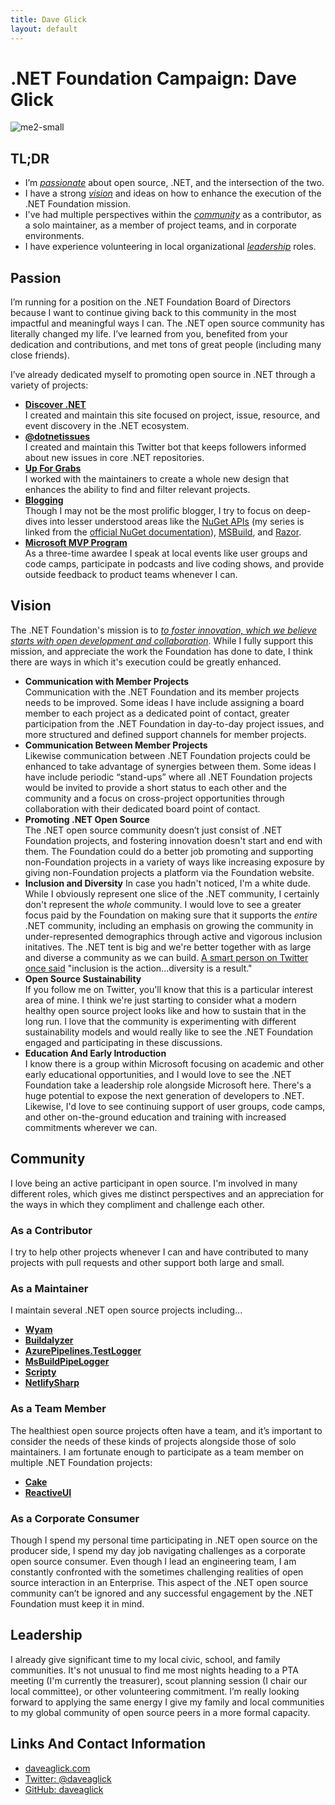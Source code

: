 ```yaml
---
title: Dave Glick
layout: default
---
```


# .NET Foundation Campaign: Dave Glick

![me2-small](https://user-images.githubusercontent.com/1020407/53698333-3a655e80-3da9-11e9-931e-39ae72bf1104.jpg)

## TL;DR
* I’m *[passionate](#passion)* about open source, .NET, and the intersection of the two. 
* I have a strong *[vision](#vision)* and ideas on how to enhance the execution of the .NET Foundation mission.
* I've had multiple perspectives within the *[community](#community)* as a contributor, as a solo maintainer, as a member of project teams, and in corporate environments. 
* I have experience volunteering in local organizational *[leadership](#leadership)* roles.

## Passion

I’m running for a position on the .NET Foundation Board of Directors because I want to continue giving back to this community in the most impactful and meaningful ways I can. The .NET open source community has literally changed my life. I’ve learned from you, benefited from your dedication and contributions, and met tons of great people (including many close friends). 

I’ve already dedicated myself to promoting open source in .NET through a variety of projects:

* **[Discover .NET](https://discoverdot.net/)**  
  I created and maintain this site focused on project, issue, resource, and event discovery in the .NET ecosystem.
* **[@dotnetissues](https://twitter.com/dotnetissues)**  
  I created and maintain this Twitter bot that keeps followers informed about new issues in core .NET repositories. 
*  **[Up For Grabs](https://up-for-grabs.net)**  
  I worked with the maintainers to create a whole new design that enhances the ability to find and filter relevant projects. 
* **[Blogging](https://daveaglick.com/)**  
  Though I may not be the most prolific blogger, I try to focus on deep-dives into lesser understood areas like the [NuGet APIs](https://daveaglick.com/tags/nuget) (my series is linked from the [official NuGet documentation](https://docs.microsoft.com/en-us/nuget/reference/nuget-client-sdk#third-party-documentation)), [MSBuild](https://daveaglick.com/posts/running-a-design-time-build-with-msbuild-apis), and [Razor](https://daveaglick.com/posts/the-bleeding-edge-of-razor). 
* **[Microsoft MVP Program](https://mvp.microsoft.com/en-us/PublicProfile/5001688)**  
  As a three-time awardee I speak at local events like user groups and code camps, participate in podcasts and live coding shows, and provide outside feedback to product teams whenever I can.

## Vision

The .NET Foundation's mission is to *[to foster innovation, which we believe starts with open development and collaboration](https://dotnetfoundation.org/About)*. While I fully support this mission, and appreciate the work the Foundation has done to date, I think there are ways in which it's execution could be greatly enhanced.

* **Communication with Member Projects**  
  Communication with the .NET Foundation and its member projects needs to be improved. Some ideas I have include assigning a board member to each project as a dedicated point of contact, greater participation from the .NET Foundation in day-to-day project issues, and more structured and defined support channels for member projects.
* **Communication Between Member Projects**  
  Likewise communication between .NET Foundation projects could be enhanced to take advantage of synergies between them. Some ideas I have include periodic “stand-ups” where all .NET Foundation projects would be invited to provide a short status to each other and the community and a focus on cross-project opportunities through collaboration with their dedicated board point of contact.
* **Promoting .NET Open Source**  
  The .NET open source community doesn’t just consist of .NET Foundation projects, and fostering innovation doesn't start and end with them. The Foundation could do a better job promoting and supporting non-Foundation projects in a variety of ways like increasing exposure by giving non-Foundation projects a platform via the Foundation website.
* **Inclusion and Diversity**
  In case you hadn't noticed, I'm a white dude. While I obviously represent one slice of the .NET community, I certainly don't represent the *whole* community. I would love to see a greater focus paid by the Foundation on making sure that it supports the *entire* .NET community, including an emphasis on growing the community in under-represented demographics through active and vigorous inclusion initatives. The .NET tent is big and we're better together with as large and diverse a community as we can build. [A smart person on Twitter once said](https://twitter.com/shanselman/status/1102697146422190080) "inclusion is the action...diversity is a result."
* **Open Source Sustainability**  
  If you follow me on Twitter, you'll know that this is a particular interest area of mine. I think we're just starting to consider what a modern healthy open source project looks like and how to sustain that in the long run. I love that the community is experimenting with different sustainability models and would really like to see the .NET Foundation engaged and participating in these discussions.
* **Education And Early Introduction**  
  I know there is a group within Microsoft focusing on academic and other early educational opportunities, and I would love to see the .NET Foundation take a leadership role alongside Microsoft here. There's a huge potential to expose the next generation of developers to .NET. Likewise, I'd love to see continuing support of user groups, code camps, and other on-the-ground education and training with increased commitments wherever we can.

## Community

I love being an active participant in open source. I'm involved in many different roles, which gives me distinct perspectives and an appreciation for the ways in which they compliment and challenge each other. 

### As a Contributor

I try to help other projects whenever I can and have contributed to many projects with pull requests and other support both large and small.

### As a Maintainer

I maintain several .NET open source projects including...

* **[Wyam](https://github.com/Wyamio/Wyam)**
* **[Buildalyzer](https://github.com/daveaglick/Buildalyzer)**
* **[AzurePipelines.TestLogger](https://github.com/daveaglick/AzurePipelines.TestLogger)**
* **[MsBuildPipeLogger](https://github.com/daveaglick/MsBuildPipeLogger)**
* **[Scripty](https://github.com/daveaglick/Scripty)**
* **[NetlifySharp](https://github.com/daveaglick/NetlifySharp)**

### As a Team Member

The healthiest open source projects often have a team, and it’s important to consider the needs of these kinds of projects alongside those of solo maintainers. I am fortunate enough to participate as a team member on multiple .NET Foundation projects:

* **[Cake](https://github.com/cake-build)**
* **[ReactiveUI](https://github.com/reactiveui)**

### As a Corporate Consumer

Though I spend my personal time participating in .NET open source on the producer side, I spend my day job navigating challenges as a corporate open source consumer. Even though I lead an engineering team, I am constantly confronted with the sometimes challenging realities of open source interaction in an Enterprise. This aspect of the .NET open source community can’t be ignored and any successful engagement by the .NET Foundation must keep it in mind.

## Leadership

I already give significant time to my local civic, school, and family communities. It's not unusual to find me most nights heading to a PTA meeting (I'm currently the treasurer), scout planning session (I chair our local committee), or other volunteering commitment. I’m really looking forward to applying the same energy I give my family and local communities to my global community of open source peers in a more formal capacity.

## Links And Contact Information
* [daveaglick.com](https://daveaglick.com/)
* [Twitter: @daveaglick](https://twitter.com/daveaglick)
* [GitHub: daveaglick](https://github.com/daveaglick)
